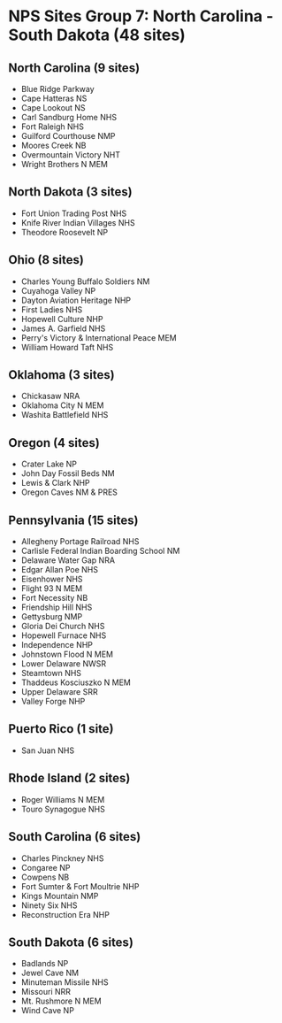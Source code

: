 # NPS Sites Group 7: North Carolina - South Dakota (48 sites)

## North Carolina (9 sites)
- Blue Ridge Parkway
- Cape Hatteras NS
- Cape Lookout NS
- Carl Sandburg Home NHS
- Fort Raleigh NHS
- Guilford Courthouse NMP
- Moores Creek NB
- Overmountain Victory NHT
- Wright Brothers N MEM

## North Dakota (3 sites)
- Fort Union Trading Post NHS
- Knife River Indian Villages NHS
- Theodore Roosevelt NP

## Ohio (8 sites)
- Charles Young Buffalo Soldiers NM
- Cuyahoga Valley NP
- Dayton Aviation Heritage NHP
- First Ladies NHS
- Hopewell Culture NHP
- James A. Garfield NHS
- Perry's Victory & International Peace MEM
- William Howard Taft NHS

## Oklahoma (3 sites)
- Chickasaw NRA
- Oklahoma City N MEM
- Washita Battlefield NHS

## Oregon (4 sites)
- Crater Lake NP
- John Day Fossil Beds NM
- Lewis & Clark NHP
- Oregon Caves NM & PRES

## Pennsylvania (15 sites)
- Allegheny Portage Railroad NHS
- Carlisle Federal Indian Boarding School NM
- Delaware Water Gap NRA
- Edgar Allan Poe NHS
- Eisenhower NHS
- Flight 93 N MEM
- Fort Necessity NB
- Friendship Hill NHS
- Gettysburg NMP
- Gloria Dei Church NHS
- Hopewell Furnace NHS
- Independence NHP
- Johnstown Flood N MEM
- Lower Delaware NWSR
- Steamtown NHS
- Thaddeus Kosciuszko N MEM
- Upper Delaware SRR
- Valley Forge NHP

## Puerto Rico (1 site)
- San Juan NHS

## Rhode Island (2 sites)
- Roger Williams N MEM
- Touro Synagogue NHS

## South Carolina (6 sites)
- Charles Pinckney NHS
- Congaree NP
- Cowpens NB
- Fort Sumter & Fort Moultrie NHP
- Kings Mountain NMP
- Ninety Six NHS
- Reconstruction Era NHP

## South Dakota (6 sites)
- Badlands NP
- Jewel Cave NM
- Minuteman Missile NHS
- Missouri NRR
- Mt. Rushmore N MEM
- Wind Cave NP